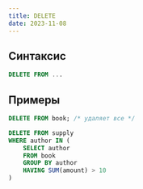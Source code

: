 ```yaml
---
title: DELETE
date: 2023-11-08
---
```

## Синтаксис
```sql
DELETE FROM ...
```

## Примеры
```sql
DELETE FROM book; /* удаляет все */

DELETE FROM supply
WHERE author IN (
    SELECT author
    FROM book
    GROUP BY author
    HAVING SUM(amount) > 10
)
```